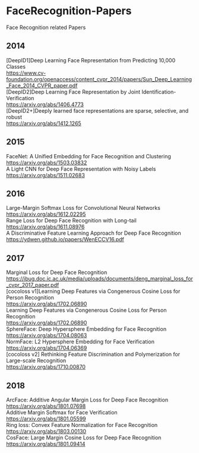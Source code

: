 # FaceRecognition-Papers
Face Recognition related Papers<br>
## 2014
[DeepID1]Deep Learning Face Representation from Predicting 10,000 Classes<br>
https://www.cv-foundation.org/openaccess/content_cvpr_2014/papers/Sun_Deep_Learning_Face_2014_CVPR_paper.pdf<br>
[DeepID2]Deep Learning Face Representation by Joint Identification-Verification<br>
https://arxiv.org/abs/1406.4773<br>
[DeepID2+]Deeply learned face representations are sparse, selective, and robust<br>
https://arxiv.org/abs/1412.1265<br>
## 2015
FaceNet: A Unified Embedding for Face Recognition and Clustering<br>
https://arxiv.org/abs/1503.03832<br>
A Light CNN for Deep Face Representation with Noisy Labels<br>
https://arxiv.org/abs/1511.02683<br>
## 2016
Large-Margin Softmax Loss for Convolutional Neural Networks<br>
https://arxiv.org/abs/1612.02295<br>
Range Loss for Deep Face Recognition with Long-tail<br>
https://arxiv.org/abs/1611.08976<br>
A Discriminative Feature Learning Approach for Deep Face Recognition<br>
https://ydwen.github.io/papers/WenECCV16.pdf<br>
## 2017
Marginal Loss for Deep Face Recognition<br>
https://ibug.doc.ic.ac.uk/media/uploads/documents/deng_marginal_loss_for_cvpr_2017_paper.pdf<br>
[cocoloss v1]Learning Deep Features via Congenerous Cosine Loss for Person Recognition<br>
https://arxiv.org/abs/1702.06890<br>
Learning Deep Features via Congenerous Cosine Loss for Person Recognition<br>
https://arxiv.org/abs/1702.06890<br>
SphereFace: Deep Hypersphere Embedding for Face Recognition<br>
https://arxiv.org/abs/1704.08063<br>
NormFace: L2 Hypersphere Embedding for Face Verification<br>
https://arxiv.org/abs/1704.06369<br>
[cocoloss v2]
Rethinking Feature Discrimination and Polymerization for Large-scale Recognition<br>
https://arxiv.org/abs/1710.00870<br>
## 2018
ArcFace: Additive Angular Margin Loss for Deep Face Recognition<br>
https://arxiv.org/abs/1801.07698<br>
Additive Margin Softmax for Face Verification<br>
https://arxiv.org/abs/1801.05599<br>
Ring loss: Convex Feature Normalization for Face Recognition<br>
https://arxiv.org/abs/1803.00130<br>
CosFace: Large Margin Cosine Loss for Deep Face Recognition<br>
https://arxiv.org/abs/1801.09414<br>













